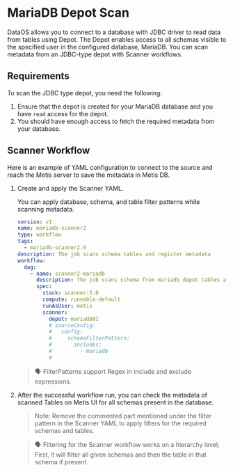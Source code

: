 # MariaDB Depot Scan

DataOS allows you to connect to a database with JDBC driver to read data from tables using Depot. The Depot enables access to all schemas visible to the specified user in the configured database, MariaDB. You can scan metadata from an JDBC-type depot with Scanner workflows.

## Requirements

To scan the JDBC type depot, you need the following:

1. Ensure that the depot is created for your MariaDB database and you have `read` access for the depot.
2. You should have enough access to fetch the required metadata from your database.

## Scanner Workflow

Here is an example of YAML configuration to connect to the source and reach the Metis server to save the metadata in Metis DB.

1. Create and apply the Scanner YAML.
    
     You can apply database, schema, and table filter patterns while scanning metadata.
    
    ```yaml
    version: v1
    name: mariadb-scanner2
    type: workflow
    tags:
      - mariadb-scanner2.0
    description: The job scans schema tables and register metadata
    workflow:
      dag:
        - name: scanner2-mariadb
          description: The job scans schema from mariadb depot tables and register metadata to metis2
          spec:
            stack: scanner:2.0
            compute: runnable-default
            runAsUser: metis
            scanner:
              depot: mariadb01
              # sourceConfig:
              #   config:
              #     schemaFilterPattern:
              #       includes:
              #         - mariadb     
              #   
    ```
    
    
    > 🗣️ FilterPatterns support Regex in include and exclude expressions.
    
    
    
2. After the successful workflow run, you can check the metadata of scanned Tables on Metis UI for all schemas present in the database.
    
    > Note: Remove the commented part mentioned under the filter pattern in the Scanner YAML to apply filters for the required schemas and tables.
    
    
    
    > 🗣 Filtering for the Scanner workflow works on a hierarchy level; First, it will filter all given schemas and then the table in that schema if present.
    
    
